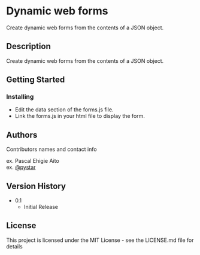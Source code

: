 # Dynamic web forms

Create dynamic web forms from the contents of a JSON object.

## Description

Create dynamic web forms from the contents of a JSON object.

## Getting Started

### Installing

* Edit the data section of the forms.js file.
* Link the forms.js in your html file to display the form.

## Authors

Contributors names and contact info

ex. Pascal Ehigie Aito  
ex. [@pystar](https://twitter.com/pystar)

## Version History

* 0.1
    * Initial Release

## License

This project is licensed under the MIT License - see the LICENSE.md file for details

